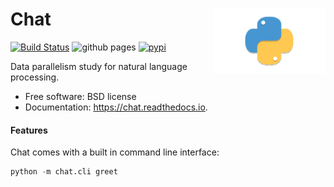<h1>Chat<img src='https://github.com/yngtodd/chat/blob/master/img/snek.png' align='right' width='180' height='104'></h1>


[![Build Status](https://travis-ci.com/yngtodd/chat.svg?branch=master)](https://travis-ci.com/yngtodd/chat)
![github pages](https://github.com/yngtodd/chat/workflows/github%20pages/badge.svg)
[![pypi](https://img.shields.io/pypi/v/le_chat.svg)](https://pypi.python.org/pypi/le_chat)


Data parallelism study for natural language processing.


* Free software: BSD license
* Documentation: https://chat.readthedocs.io.


#### Features

Chat comes with a built in command line interface:

```python
python -m chat.cli greet
```
